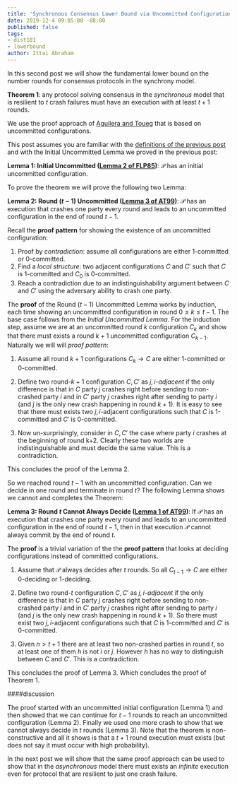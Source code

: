 ```yaml
---
title: 'Synchronous Consensus Lower Bound via Uncommitted Configurations'
date: 2019-12-4 09:05:00 -08:00
published: false
tags:
- dist101
- lowerbound
author: Ittai Abraham
---
```



In this second post we will show the fundamental lower bound on the number rounds for consensus protocols in the synchrony model.

**Theorem 1**: any protocol solving consensus in the *synchronous* model that is resilient to $t$ crash failures must have an execution with at least $t+1$ rounds.

We use the proof approach of [Aguilera and Toueg](http://citeseerx.ist.psu.edu/viewdoc/download?doi=10.1.1.22.402&rep=rep1&type=pdf) that is based on uncommitted configurations.


This post assumes you are familiar with the [definitions of the previous post](...) and with the Initial Uncommitted Lemma we proved in the previous post:


**Lemma 1: Initial Uncommitted ([Lemma 2 of FLP85](https://lamport.azurewebsites.net/pubs/trans.pdf))**: $\mathcal{P}$ has an initial uncommitted configuration.

To prove the theorem we will prove the following two Lemma:

**Lemma 2: Round $(t-1)$ Uncommitted ([Lemma 3 of AT99](http://citeseerx.ist.psu.edu/viewdoc/download?doi=10.1.1.22.402&rep=rep1&type=pdf))**: $\mathcal{P}$ has an execution that crashes one party every round and leads to an uncommitted configuration in the end of round $t-1$.

Recall the **proof pattern** for showing the existence of an uncommitted configuration:
1. Proof by *contradiction*: assume all configurations are either 1-committed or 0-committed.
2. Find a *local structure*: two adjacent configurations $C$ and $C'$ such that $C$ is 1-committed and $C_0$ is 0-committed.
3. Reach a contradiction due to an indistinguishability argument between $C$ and $C'$ using the adversary ability to crash one party.

The **proof** of the Round $(t-1)$ Uncommitted Lemma works by induction, each time showing an uncommitted configuration in round $0 \leq k \leq t-1$. The base case follows from the  *Initial Uncommitted Lemma*. For the induction step,  assume we are at an uncommitted round $k$ configuration $C_k$ and show that there must exists a round $k+1$ uncommitted configuration $C_{k-1}$. Naturally we will will *proof pattern*:
1. Assume all round $k+1$ configurations $C_k \rightarrow C$  are either 1-committed or 0-committed.
2. Define two round-$k+1$ configuration $C,C'$ as *$j,i$-adjacent* if the only difference is that in $C$ party $j$ crashes right before sending to non-crashed party $i$ and in $C'$ party $j$ crashes right after sending to party $i$ (and $j$ is the only new crash happening in round $k+1$). It is easy to see that there must exists two $j,i$-adjacent configurations such that $C$ is 1-committed and $C'$ is 0-committed.

3. Now un-surprisingly, consider in $C,C'$ the case where party $i$ crashes at the beginning of round k+2. Clearly these two worlds are indistinguishable and must decide the same value. This is a contradiction.

This concludes the proof of the Lemma 2.


So we reached round $t-1$ with an uncommitted configuration. Can we decide in one round and terminate in round $t$? The following Lemma shows we cannot and completes the Theorem:

**Lemma 3: Round $t$ Cannot Always Decide ([Lemma 1 of AT99](http://citeseerx.ist.psu.edu/viewdoc/download?doi=10.1.1.22.402&rep=rep1&type=pdf))**: If $\mathcal{P}$ has an execution that crashes one party every round and leads to an uncommitted configuration in the end of round $t-1$, then in that execution $\mathcal{P}$ cannot always commit by the end of round $t$.


The **proof**  is a trivial variation of the the **proof pattern** that looks at deciding configurations instead of committed configurations.

1. Assume that $\mathcal{P}$ always decides after $t$ rounds. So all $C_{t-1} \rightarrow C$ are either 0-deciding or 1-deciding.

2. Define two round-$t$ configuration $C,C'$ as *$j,i$-adjacent* if the only difference is that in $C$ party $j$ crashes right before sending to non-crashed party $i$ and in $C'$ party $j$ crashes right after sending to party $i$ (and $j$ is the only new crash happening in round $k+1$).  So there must exist two $j,i$-adjacent configurations such that $C$ is 1-committed and $C'$ is 0-committed.



3. Given $n>t+1$ there are at least two non-crashed parties in round $t$, so at least one of them $h$ is not $i$ or $j$. However $h$ has no way to distinguish between $C$ and $C'$. This is a contradiction.

This concludes the proof of Lemma 3. Which concludes the proof of Theorem 1.


####discussion

The proof started with an uncommitted initial configuration (Lemma 1) and then showed that we can continue for $t-1$ rounds to reach an uncommitted configuration (Lemma 2). Finally we used one more crash to show that we cannot always decide in $t$ rounds (Lemma 3). Note that the theorem is non-constructive and all it shows is that a $t+1$ round execution must exists (but does not say it must occur with high probability).

In the next post we will show that the same proof approach can be used to show that in the *asynchronous* model there must exists an *infinite* execution even for protocol that are resilient to just one crash failure.
